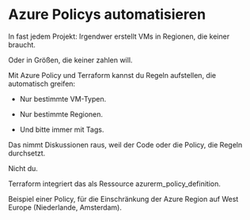 # Azure Policys automatisieren

In fast jedem Projekt: Irgendwer erstellt VMs in Regionen, die keiner braucht.

Oder in Größen, die keiner zahlen will.

Mit Azure Policy und Terraform kannst du Regeln aufstellen, die automatisch greifen:

- Nur bestimmte VM-Typen.

- Nur bestimmte Regionen.

- Und bitte immer mit Tags.

Das nimmt Diskussionen raus, weil der Code oder die Policy, die Regeln durchsetzt.

Nicht du.

Terraform integriert das als Ressource azurerm_policy_definition.

Beispiel einer Policy, für die Einschränkung der Azure Region auf West Europe (Niederlande, Amsterdam).
